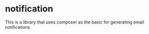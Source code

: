 # notification
This is a library that uses composer as the basic for generating email notifications
